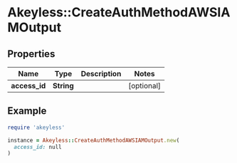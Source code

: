 # Akeyless::CreateAuthMethodAWSIAMOutput

## Properties

| Name | Type | Description | Notes |
| ---- | ---- | ----------- | ----- |
| **access_id** | **String** |  | [optional] |

## Example

```ruby
require 'akeyless'

instance = Akeyless::CreateAuthMethodAWSIAMOutput.new(
  access_id: null
)
```


